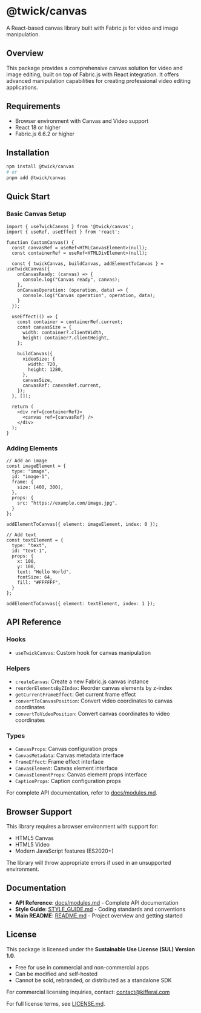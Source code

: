 # @twick/canvas

A React-based canvas library built with Fabric.js for video and image manipulation.

## Overview

This package provides a comprehensive canvas solution for video and image editing, built on top of Fabric.js with React integration. It offers advanced manipulation capabilities for creating professional video editing applications.

## Requirements

- Browser environment with Canvas and Video support
- React 18 or higher
- Fabric.js 6.6.2 or higher

## Installation

```bash
npm install @twick/canvas
# or
pnpm add @twick/canvas
```

## Quick Start

### Basic Canvas Setup

```tsx
import { useTwickCanvas } from '@twick/canvas';
import { useRef, useEffect } from 'react';

function CustomCanvas() {
  const canvasRef = useRef<HTMLCanvasElement>(null);
  const containerRef = useRef<HTMLDivElement>(null);

  const { twickCanvas, buildCanvas, addElementToCanvas } = useTwickCanvas({
    onCanvasReady: (canvas) => {
      console.log("Canvas ready", canvas);
    },
    onCanvasOperation: (operation, data) => {
      console.log("Canvas operation", operation, data);
    }
  });

  useEffect(() => {
    const container = containerRef.current;
    const canvasSize = {
      width: container?.clientWidth,
      height: container?.clientHeight,
    };
    
    buildCanvas({
      videoSize: {
        width: 720,
        height: 1280,
      },
      canvasSize,
      canvasRef: canvasRef.current,
    });
  }, []);

  return (
    <div ref={containerRef}>
      <canvas ref={canvasRef} />
    </div>
  );
}
```

### Adding Elements

```tsx
// Add an image
const imageElement = {
  type: "image",
  id: "image-1",
  frame: {
    size: [400, 300],
  },
  props: {
    src: "https://example.com/image.jpg",
  }
};

addElementToCanvas({ element: imageElement, index: 0 });

// Add text
const textElement = {
  type: "text",
  id: "text-1",
  props: {
    x: 100,
    y: 100,
    text: "Hello World",
    fontSize: 64,
    fill: "#FFFFFF",
  }
};

addElementToCanvas({ element: textElement, index: 1 });
```

## API Reference

### Hooks

- `useTwickCanvas`: Custom hook for canvas manipulation

### Helpers

- `createCanvas`: Create a new Fabric.js canvas instance
- `reorderElementsByZIndex`: Reorder canvas elements by z-index
- `getCurrentFrameEffect`: Get current frame effect
- `convertToCanvasPosition`: Convert video coordinates to canvas coordinates
- `convertToVideoPosition`: Convert canvas coordinates to video coordinates

### Types

- `CanvasProps`: Canvas configuration props
- `CanvasMetadata`: Canvas metadata interface
- `FrameEffect`: Frame effect interface
- `CanvasElement`: Canvas element interface
- `CanvasElementProps`: Canvas element props interface
- `CaptionProps`: Caption configuration props

For complete API documentation, refer to [docs/modules.md](../../docs/modules.md).

## Browser Support

This library requires a browser environment with support for:
- HTML5 Canvas
- HTML5 Video
- Modern JavaScript features (ES2020+)

The library will throw appropriate errors if used in an unsupported environment.

## Documentation

- **API Reference**: [docs/modules.md](../../docs/modules.md) - Complete API documentation
- **Style Guide**: [STYLE_GUIDE.md](../../STYLE_GUIDE.md) - Coding standards and conventions
- **Main README**: [README.md](../../README.md) - Project overview and getting started

## License

This package is licensed under the **Sustainable Use License (SUL) Version 1.0**.

- Free for use in commercial and non-commercial apps
- Can be modified and self-hosted
- Cannot be sold, rebranded, or distributed as a standalone SDK

For commercial licensing inquiries, contact: contact@kifferai.com

For full license terms, see [LICENSE.md](../../LICENSE.md). 
